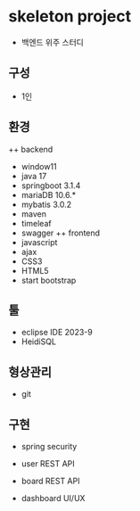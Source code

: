 # skeleton project
+ 백엔드 위주 스터디

## 구성
+ 1인

## 환경
++ backend
+ window11
+ java 17
+ springboot 3.1.4
+ mariaDB 10.6.*
+ mybatis 3.0.2
+ maven
+ timeleaf
+ swagger
++ frontend
+ javascript
+ ajax
+ CSS3
+ HTML5
+ start bootstrap
  
## 툴
+ eclipse IDE 2023-9
+ HeidiSQL

## 형상관리
+ git

## 구현
+ spring security
+ user REST API
+ board REST API

+ dashboard UI/UX
